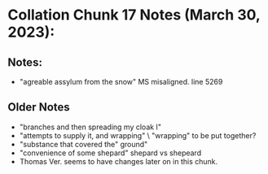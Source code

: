 # Collation Chunk 17 Notes (March 30, 2023):
## Notes: 
- "agreable assylum from the snow" MS misaligned. line 5269

## Older Notes
- "branches and then spreading my cloak I"
- "attempts to supply it, and wrapping" \\ "wrapping" to be put together?
- "substance that covered the" ground"
- "convenience of some shepard" shepard vs shepeard
- Thomas Ver. seems to have changes later on in this chunk.